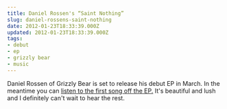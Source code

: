 ```yaml
---
title: Daniel Rossen's “Saint Nothing”
slug: daniel-rossens-saint-nothing
date: 2012-01-23T18:33:39.000Z
updated: 2012-01-23T18:33:39.000Z
tags:
- debut
- ep
- grizzly bear
- music
---
```


Daniel Rossen of Grizzly Bear is set to release his debut EP in March.  In the meantime you can <a href='http://www.iguessimfloating.net/2012/01/mp3-daniel-rossen-saint-nothing.html'>listen to the first song off the EP.</a>  It's beautiful and lush and I definitely can't wait to hear the rest.
